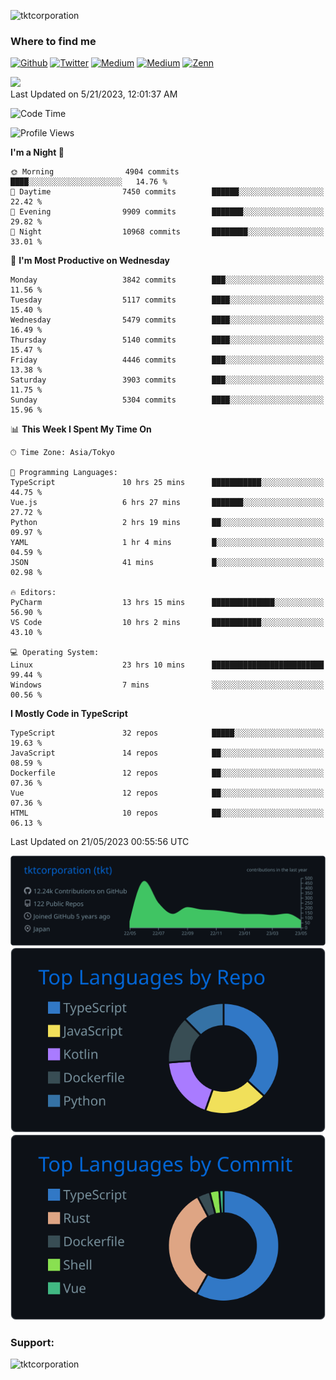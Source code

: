 <p align="left"> <img src="https://komarev.com/ghpvc/?username=tktcorporation&label=Profile%20views&color=0e75b6&style=flat" alt="tktcorporation" /> </p>

<h3>Where to find me</h3>
<p>
<a href="https://github.com/tktcorporation" target="_blank"><img alt="Github" src="https://img.shields.io/badge/GitHub-%2312100E.svg?&style=for-the-badge&logo=Github&logoColor=white" /></a>
<a href="https://twitter.com/tktcorporation" target="_blank"><img alt="Twitter" src="https://img.shields.io/badge/twitter-%231DA1F2.svg?&style=for-the-badge&logo=twitter&logoColor=white" /></a>
<a href="https://www.linkedin.com/in/tktcorporation" target="_blank"><img alt="Medium" src="https://img.shields.io/badge/linkdin-0a66c2.svg?&style=for-the-badge&logo=linkedin&logoColor=white" /></a>
<a href="https://qiita.com/tktcorporation" target="_blank"><img alt="Medium" src="https://img.shields.io/badge/qiita-55C500.svg?&style=for-the-badge&logo=qiita&logoColor=white" /></a>
<a href="https://zenn.dev/tktcorporation" target="_blank"><img alt="Zenn" src="https://img.shields.io/badge/Zenn-3EA8FF.svg?&style=for-the-badge&logo=Zenn&logoColor=white" /></a>
</p>

<!--START_SECTION:lapras-card-->
<a href="https://lapras.com/public/tktcorporation" target="_blank" rel="noopener noreferrer"><img src="https://lapras-card-generator.vercel.app/api/svg?e=3.89&b=3.48&i=3.58&b1=%23232323&b2=%236d6d6d&i1=%23212121&i2=%23818181&l=en" width="300" ></a>  
Last Updated on 5/21/2023, 12:01:37 AM
<!--END_SECTION:lapras-card-->
  
<!--START_SECTION:waka-->
![Code Time](http://img.shields.io/badge/Code%20Time-974%20hrs%2039%20mins-blue)

![Profile Views](http://img.shields.io/badge/Profile%20Views-0-blue)

**I'm a Night 🦉** 

```text
🌞 Morning                4904 commits        ████░░░░░░░░░░░░░░░░░░░░░   14.76 % 
🌆 Daytime                7450 commits        ██████░░░░░░░░░░░░░░░░░░░   22.42 % 
🌃 Evening                9909 commits        ███████░░░░░░░░░░░░░░░░░░   29.82 % 
🌙 Night                  10968 commits       ████████░░░░░░░░░░░░░░░░░   33.01 % 
```
📅 **I'm Most Productive on Wednesday** 

```text
Monday                   3842 commits        ███░░░░░░░░░░░░░░░░░░░░░░   11.56 % 
Tuesday                  5117 commits        ████░░░░░░░░░░░░░░░░░░░░░   15.40 % 
Wednesday                5479 commits        ████░░░░░░░░░░░░░░░░░░░░░   16.49 % 
Thursday                 5140 commits        ████░░░░░░░░░░░░░░░░░░░░░   15.47 % 
Friday                   4446 commits        ███░░░░░░░░░░░░░░░░░░░░░░   13.38 % 
Saturday                 3903 commits        ███░░░░░░░░░░░░░░░░░░░░░░   11.75 % 
Sunday                   5304 commits        ████░░░░░░░░░░░░░░░░░░░░░   15.96 % 
```


📊 **This Week I Spent My Time On** 

```text
🕑︎ Time Zone: Asia/Tokyo

💬 Programming Languages: 
TypeScript               10 hrs 25 mins      ███████████░░░░░░░░░░░░░░   44.75 % 
Vue.js                   6 hrs 27 mins       ███████░░░░░░░░░░░░░░░░░░   27.72 % 
Python                   2 hrs 19 mins       ██░░░░░░░░░░░░░░░░░░░░░░░   09.97 % 
YAML                     1 hr 4 mins         █░░░░░░░░░░░░░░░░░░░░░░░░   04.59 % 
JSON                     41 mins             █░░░░░░░░░░░░░░░░░░░░░░░░   02.98 % 

🔥 Editors: 
PyCharm                  13 hrs 15 mins      ██████████████░░░░░░░░░░░   56.90 % 
VS Code                  10 hrs 2 mins       ███████████░░░░░░░░░░░░░░   43.10 % 

💻 Operating System: 
Linux                    23 hrs 10 mins      █████████████████████████   99.44 % 
Windows                  7 mins              ░░░░░░░░░░░░░░░░░░░░░░░░░   00.56 % 
```

**I Mostly Code in TypeScript** 

```text
TypeScript               32 repos            █████░░░░░░░░░░░░░░░░░░░░   19.63 % 
JavaScript               14 repos            ██░░░░░░░░░░░░░░░░░░░░░░░   08.59 % 
Dockerfile               12 repos            ██░░░░░░░░░░░░░░░░░░░░░░░   07.36 % 
Vue                      12 repos            ██░░░░░░░░░░░░░░░░░░░░░░░   07.36 % 
HTML                     10 repos            ██░░░░░░░░░░░░░░░░░░░░░░░   06.13 % 
```




 Last Updated on 21/05/2023 00:55:56 UTC
<!--END_SECTION:waka-->

[![](https://raw.githubusercontent.com/tktcorporation/tktcorporation/master/profile-summary-card-output/github_dark/0-profile-details.svg)](https://github.com/vn7n24fzkq/github-profile-summary-cards)
[![](https://raw.githubusercontent.com/tktcorporation/tktcorporation/master/profile-summary-card-output/github_dark/1-repos-per-language.svg)](https://github.com/vn7n24fzkq/github-profile-summary-cards) [![](https://raw.githubusercontent.com/tktcorporation/tktcorporation/master/profile-summary-card-output/github_dark/2-most-commit-language.svg)](https://github.com/vn7n24fzkq/github-profile-summary-cards)

<h3 align="left">Support:</h3>
<p><a href="https://www.buymeacoffee.com/tktcorporation"> <img align="left" src="https://cdn.buymeacoffee.com/buttons/v2/default-yellow.png" height="50" width="210" alt="tktcorporation" /></a></p><br><br>
